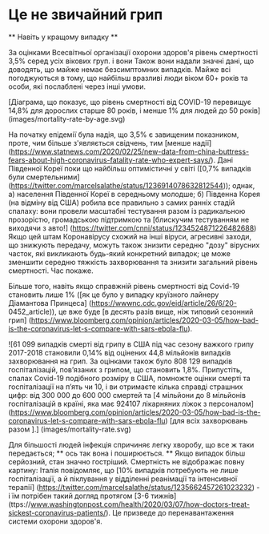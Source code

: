 # Це не звичайний грип 
 ** Навіть у кращому випадку ** 

За оцінками Всесвітньої організації охорони здоров'я рівень смертності 3,5% серед усіх вікових груп. і вони Також вони надали значні дані, що доводять, що майже немає безсимптомних випадків. Майже всі погоджуються в тому, що найбільш вразливі люди віком 60+ років та особи, які послаблені через інші умови. 

 [Діаграма, що показує, що рівень смертності від COVID-19 перевищує 14,8% для дорослих старше 80 років, і менше 1% для людей до 50 років] (images/mortality-rate-by-age.svg) 

На початку епідемії була надія, що 3,5% є завищеним показником, проте, чим більше з'являється свідчень, тим [менше надії] (https://www.statnews.com/2020/02/25/new-data-from-china-buttress-fears-about-high-coronavirus-fatality-rate-who-expert-says/). Дані Південної Кореї поки що найбільш оптимістичні у світі ([0,7% випадків були смертельними] (https://twitter.com/marcelsalathe/status/1236914078632812544)); однак, а) населення Південної Кореї в середньому молодше; б) Південна Корея (на відміну від США) робила все правильно з самих ранніх стадій спалаху: вони провели масштабні тестування разом із радикальною прозорістю, громадською підтримкою та [блискучим тестуванням не виходячи з авто!] (https://twitter.com/cnni/status/1234524871226482688) Якщо цей штам Коронавірусу схожий на інші віруси, агресивні заходи, що знижують передачу, можуть також знизити середню "дозу" вірусних часток, які викликають будь-який конкретний випадок; це може зменшити середню тяжкість захворювання та знизити загальний рівень смертності. Час покаже. 

 Більше того, навіть якщо справжній рівень смертності від Covid-19 становить лише 1% ([як це було у випадку круїзного лайнеру Діамантова Принцеса] (https://wwwnc.cdc.gov/eid/article/26/6/20- 0452_article)), це вже буде [в десять разів вище, ніж типовий сезонний грип] (https://www.bloomberg.com/opinion/articles/2020-03-05/how-bad-is-the-coronavirus-let-s-compare-with-sars-ebola-flu). 

![61 099 випадків смерті від грипу в США під час сезону важкого грипу 2017-2018 становили 0,14% від оцінених 44,8 мільйонів випадків захворювання на грип. За оцінками також було 808 129 випадків госпіталізацій, пов’язаних з грипом, що становить 1,8%. Припустіть, спалах Covid-19 подібного розміру в США, помножте оцінки смерті та госпіталізації на п’ять чи 10, і ви отримаєте кілька справді страшних цифр: від 300 000 до 600 000 смертей та [4 мільйони до 8 мільйонів госпіталізацій в країні, яка має 924107 лікарняних ліжок з персоналом] (https://www.bloomberg.com/opinion/articles/2020-03-05/how-bad-is-the-coronavirus-let-s-compare-with-sars-ebola-flu) \[для всіх захворювань разом \].] (images/mortality-rate.svg) 

Для більшості людей інфекція спричиняє легку хворобу, що все ж таки передається; ** ось так вона і поширюється. ** Якщо випадок більш серйозний, стан значно гостріший. Смертність не відображає повну картину: Італія повідомляє, що [10% випадків потребують не лише госпіталізації, а й піклування у відділенні реанімації та інтенсивної терапії] (https://twitter.com/marcelsalathe/status/1235662457261023232) - і їм потрібен такий догляд протягом [3-6 тижнів] (ttps://www.washingtonpost.com/health/2020/03/07/how-doctors-treat-sickest-coronavirus-patients/). Це призведе до перенавантаження системи охорони здоров'я. 
